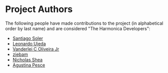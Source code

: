 # Project Authors

The following people have made contributions to the project (in alphabetical order by
last name) and are considered "The Harmonica Developers":

* [Santiago Soler](https://github.com/santisoler)
* [Leonardo Uieda](https://github.com/leouieda)
* [Vanderlei C Oliveira Jr](https://github.com/birocoles)
* [ziebam](https://github.com/ziebam)
* [Nicholas Shea](https://github.com/nshea3)
* [Agustina Pesce](https://github.com/aguspesce)
